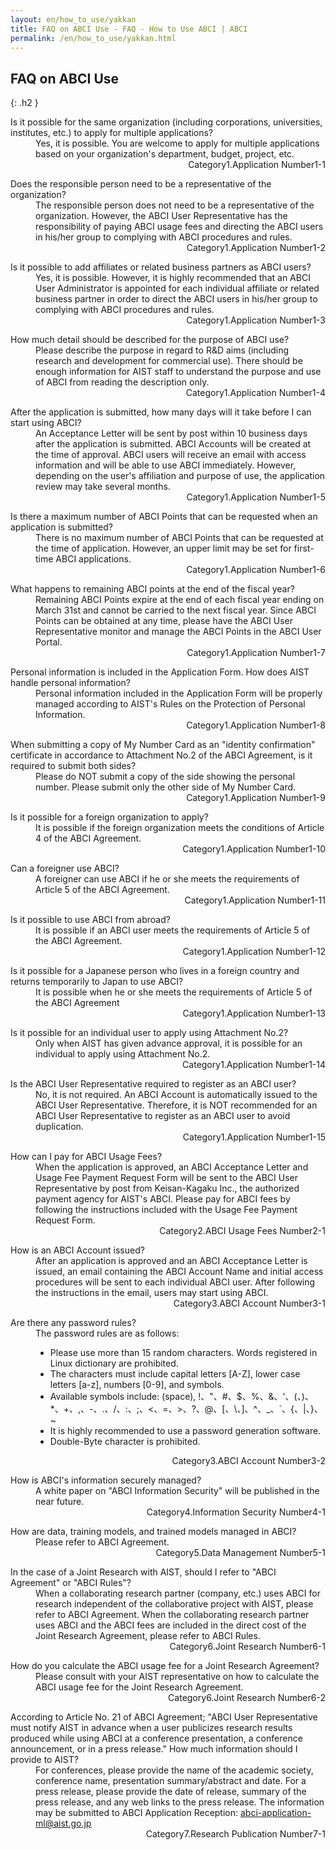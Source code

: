```yaml
---
layout: en/how_to_use/yakkan
title: FAQ on ABCI Use - FAQ - How to Use ABCI | ABCI
permalink: /en/how_to_use/yakkan.html
---
```



## FAQ on ABCI Use
{: .h2 }

<dl class="faq">
<dt class="q">Is it possible for the same organization (including corporations, universities, institutes, etc.) to apply for multiple applications?</dt>
<dd class="a">Yes, it is possible. You are welcome to apply for multiple applications based on your organization's department, budget, project, etc.
<div align="right"><span class="a_title">Category</span>1.Application <span class="a_title">Number</span>1-1</div>
</dd>
</dl>

<dl class="faq">
<dt class="q">Does the responsible person need to be a representative of the organization?</dt>
<dd class="a">The responsible person does not need to be a representative of the organization. However, the ABCI User Representative has the responsibility of paying ABCI usage fees and directing the ABCI users in his/her group to complying with ABCI procedures and rules.
<div align="right"><span class="a_title">Category</span>1.Application <span class="a_title">Number</span>1-2</div>
</dd>
</dl>

<dl class="faq">
<dt class="q">Is it possible to add affiliates or related business partners as ABCI users?</dt>
<dd class="a">Yes, it is possible. However, it is highly recommended that an ABCI User Administrator is appointed for each individual affiliate or related business partner in order to direct the ABCI users in his/her group to complying with ABCI procedures and rules.
<div align="right"><span class="a_title">Category</span>1.Application <span class="a_title">Number</span>1-3</div>
</dd>
</dl>

<dl class="faq">
<dt class="q">How much detail should be described for the purpose of ABCI use?</dt>
<dd class="a">Please describe the purpose in regard to R&D aims (including research and development for commercial use). There should be enough information for AIST staff to understand the purpose and use of ABCI from reading the description only.
<div align="right"><span class="a_title">Category</span>1.Application <span class="a_title">Number</span>1-4</div>
</dd>
</dl>

<dl class="faq">
<dt class="q">After the application is submitted, how many days will it take before I can start using ABCI?</dt>
<dd class="a">An Acceptance Letter will be sent by post within 10 business days after the application is submitted. ABCI Accounts will be created at the time of approval. ABCI users will receive an email with access information and will be able to use ABCI immediately. However, depending on the user's affiliation and purpose of use, the application review may take several months.
<div align="right"><span class="a_title">Category</span>1.Application <span class="a_title">Number</span>1-5</div>
</dd>
</dl>

<dl class="faq">
<dt class="q">Is there a maximum number of ABCI Points that can be requested when an application is submitted?</dt>
<dd class="a">There is no maximum number of ABCI Points that can be requested at the time of application. However, an upper limit may be set for first-time ABCI applications.
<div align="right"><span class="a_title">Category</span>1.Application <span class="a_title">Number</span>1-6</div>
</dd>
</dl>

<dl class="faq">
<dt class="q">What happens to remaining ABCI points at the end of the fiscal year?</dt>
<dd class="a">Remaining ABCI Points expire at the end of each fiscal year ending on March 31st and cannot be carried to the next fiscal year. Since ABCI Points can be obtained at any time, please have the ABCI User Representative monitor and manage the ABCI Points in the ABCI User Portal.
<div align="right"><span class="a_title">Category</span>1.Application <span class="a_title">Number</span>1-7</div>
</dd>
</dl>

<dl class="faq">
<dt class="q">Personal information is included in the Application Form. How does AIST handle personal information?</dt>
<dd class="a">Personal information included in the Application Form will be properly managed according to AIST's Rules on the Protection of Personal Information.
<div align="right"><span class="a_title">Category</span>1.Application <span class="a_title">Number</span>1-8</div>
</dd>
</dl>
<dl class="faq">
<dt class="q">When submitting a copy of My Number Card as an "identity confirmation" certificate in accordance to Attachment No.2 of the ABCI Agreement, is it required to submit both sides?</dt>
<dd class="a">Please do NOT submit a copy of the side showing the personal number. Please submit only the other side of My Number Card.
<div align="right"><span class="a_title">Category</span>1.Application <span class="a_title">Number</span>1-9</div>
</dd>
</dl>

<dl class="faq">
<dt class="q">Is it possible for a foreign organization to apply?</dt>
<dd class="a">It is possible if the foreign organization meets the conditions of Article 4 of the ABCI Agreement.
<div align="right"><span class="a_title">Category</span>1.Application <span class="a_title">Number</span>1-10</div>
</dd>
</dl>

<dl class="faq">
<dt class="q">Can a foreigner use ABCI?</dt>
<dd class="a">A foreigner can use ABCI if he or she meets the requirements of Article 5 of the ABCI Agreement.
<div align="right"><span class="a_title">Category</span>1.Application <span class="a_title">Number</span>1-11</div>
</dd>
</dl>

<dl class="faq">
<dt class="q">Is it possible to use ABCI from abroad?</dt>
<dd class="a">It is possible if an ABCI user meets the requirements of Article 5 of the ABCI Agreement.
<div align="right"><span class="a_title">Category</span>1.Application <span class="a_title">Number</span>1-12</div>
</dd>
</dl>

<dl class="faq">
<dt class="q">Is it possible for a Japanese person who lives in a foreign country and returns temporarily to Japan to use ABCI?</dt>
<dd class="a">It is possible when he or she meets the requirements of Article 5 of the ABCI Agreement
<div align="right"><span class="a_title">Category</span>1.Application <span class="a_title">Number</span>1-13</div>
</dd>
</dl>

<dl class="faq">
<dt class="q">Is it possible for an individual user to apply using Attachment No.2?</dt>
<dd class="a">Only when AIST has given advance approval, it is possible for an individual to apply using Attachment No.2.
<div align="right"><span class="a_title">Category</span>1.Application <span class="a_title">Number</span>1-14</div>
</dd>
</dl>

<dl class="faq">
<dt class="q">Is the ABCI User Representative required to register as an ABCI user?</dt>
<dd class="a">No, it is not required. An ABCI Account is automatically issued to the ABCI User Representative. Therefore, it is NOT recommended for an ABCI User Representative to register as an ABCI user to avoid duplication.
<div align="right"><span class="a_title">Category</span>1.Application <span class="a_title">Number</span>1-15</div>
</dd>
</dl>

<dl class="faq">
<dt class="q">How can I pay for ABCI Usage Fees?</dt>
<dd class="a">When the application is approved, an ABCI Acceptance Letter and Usage Fee Payment Request Form will be sent to the ABCI User Representative by post from Keisan-Kagaku Inc., the authorized payment agency for AIST's ABCI. Please pay for ABCI fees by following the instructions included with the Usage Fee Payment Request Form.
<div align="right"><span class="a_title">Category</span>2.ABCI Usage Fees <span class="a_title">Number</span>2-1</div>
</dd>
</dl>


<dl class="faq">
<dt class="q">How is an ABCI Account issued?</dt>
<dd class="a">After an application is approved and an ABCI Acceptance Letter is issued, an email containing the ABCI Account Name and initial access procedures will be sent to each individual ABCI user. After following the instructions in the email, users may start using ABCI.
<div align="right"><span class="a_title">Category</span>3.ABCI Account <span class="a_title">Number</span>3-1</div>
</dd>
</dl>

<dl class="faq">
<dt class="q">Are there any password rules?</dt>
<dd class="a">The password rules are as follows:<br />
<ul class="dot_ul">
<li class="dot">Please use more than 15 random characters. Words registered in Linux dictionary are prohibited.</li>
<li class="dot">The characters must include capital letters [A-Z], lower case letters [a-z], numbers [0-9], and symbols.</li>
<li class="dot">Available symbols include: (space), !、"、#、$、%、&、'、(、)、*、+、,、-、.、/、:、;、<、=、>、?、@、[、\、]、^、_、`、{、|、}、~</li>
<li class="dot">It is highly recommended to use a password generation software.</li>
<li class="dot">Double-Byte character is prohibited.</li>
</ul>
<div align="right"><span class="a_title">Category</span>3.ABCI Account <span class="a_title">Number</span>3-2</div>
</dd>
</dl>

<dl class="faq">
<dt class="q">How is ABCI's information securely managed?</dt>
<dd class="a">A white paper on "ABCI Information Security" will be published in the near future.
<div align="right"><span class="a_title">Category</span>4.Information Security <span class="a_title">Number</span>4-1</div>
</dd>
</dl>

<dl class="faq">
<dt class="q">How are data, training models, and trained models managed in ABCI?</dt>
<dd class="a">Please refer to ABCI Agreement.
<div align="right"><span class="a_title">Category</span>5.Data Management <span class="a_title">Number</span>5-1</div>
</dd>
</dl>

<dl class="faq">
<dt class="q">In the case of a Joint Research with AIST, should I refer to "ABCI Agreement" or "ABCI Rules"?</dt>
<dd class="a">When a collaborating research partner (company, etc.) uses ABCI for research independent of the collaborative project with AIST, please refer to ABCI Agreement. When the collaborating research partner uses ABCI and the ABCI fees are included in the direct cost of the Joint Research Agreement, please refer to ABCI Rules.
<div align="right"><span class="a_title">Category</span>6.Joint Research <span class="a_title">Number</span>6-1</div>
</dd>
</dl>


<dl class="faq">
<dt class="q">How do you calculate the ABCI usage fee for a Joint Research Agreement?</dt>
<dd class="a">Please consult with your AIST representative on how to calculate the ABCI usage fee for the Joint Research Agreement.
<div align="right"><span class="a_title">Category</span>6.Joint Research <span class="a_title">Number</span>6-2</div>
</dd>
</dl>

<dl class="faq">
<dt class="q">According to Article No. 21 of ABCI Agreement; "ABCI User Representative must notify AIST in advance when a user publicizes research results produced while using ABCI at a conference presentation, a conference announcement, or in a press release." How much information should I provide to AIST?</dt>
<dd class="a">For conferences, please provide the name of the academic society, conference name, presentation summary/abstract and date. For a press release, please provide the date of release, summary of the press release, and any web links to the press release. The information may be submitted to ABCI Application Reception: <a href="mailto:abci-application-ml@aist.go.jp" target="_blank"><u>abci-application-ml@aist.go.jp</u></a>
<div align="right"><span class="a_title">Category</span>7.Research Publication <span class="a_title">Number</span>7-1</div>
</dd>
</dl>
